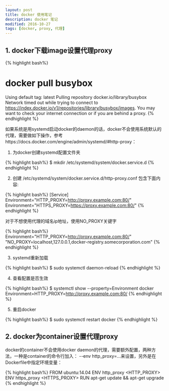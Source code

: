 ```yaml
---
layout: post
title: docker 使用笔记
description: docker 笔记
modified: 2016-10-27
tags: [docker, proxy, 代理] 
---
```


## 1. docker下载image设置代理proxy

{% highlight bash%}
# docker pull busybox
Using default tag: latest
Pulling repository docker.io/library/busybox
Network timed out while trying to connect to https://index.docker.io/v1/repositories/library/busybox/images. You may want to check your internet connection or if you are behind a proxy.
{% endhighlight %}

如果系统是用systemd启动docker的daemon的话，docker不会使用系统默认的代理，需要做如下操作，参考https://docs.docker.com/engine/admin/systemd/#http-proxy：

1. 为docker创建systemd配置文件夹

{% highlight bash%}
$ mkdir /etc/systemd/system/docker.service.d
{% endhighlight %}

2. 创建 /etc/systemd/system/docker.service.d/http-proxy.conf 包含下面内容:

{% highlight bash%}
[Service]
Environment="HTTP_PROXY=http://proxy.example.com:80/"
Environment="HTTPS_PROXY=https://proxy.example.com:80/"
{% endhighlight %}

对于不想使用代理的域名ip地址，使用NO_PROXY关键字

{% highlight bash%}
Environment="HTTP_PROXY=http://proxy.example.com:80/" "NO_PROXY=localhost,127.0.0.1,docker-registry.somecorporation.com"
{% endhighlight %}

3. systemd重新加载

{% highlight bash%}
$ sudo systemctl daemon-reload
{% endhighlight %}

4. 查看配置是否生效

{% highlight bash%}
$ systemctl show --property=Environment docker
Environment=HTTP_PROXY=http://proxy.example.com:80/
{% endhighlight %}

5. 重启docker

{% highlight bash%}
$ sudo systemctl restart docker
{% endhighlight %}


## 2. docker为container设置代理proxy

docker的container不会使用docker daemon的代理，需要额外配置，两种方法，一种是container的命令行加入： --env http_proxy=...来设置，另外是在Dockerfile中指定环境变量：

{% highlight bash%}
FROM ubuntu:14.04
ENV http_proxy <HTTP_PROXY>
ENV https_proxy <HTTPS_PROXY>
RUN apt-get update && apt-get upgrade
{% endhighlight %}
